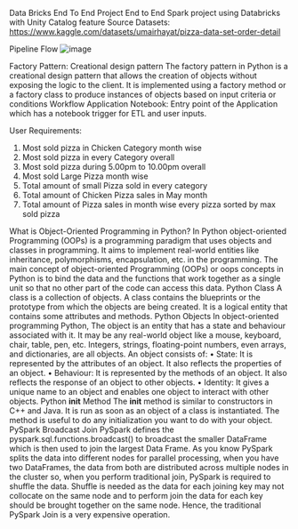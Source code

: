 Data Bricks End To End Project
End to End Spark project using Databricks with Unity Catalog feature
Source
 Datasets: https://www.kaggle.com/datasets/umairhayat/pizza-data-set-order-detail

Pipeline Flow 
![image](https://github.com/user-attachments/assets/d21a2038-46fd-4d85-a2fe-be6462d104b1)

 
Factory Pattern: 
Creational design pattern
The factory pattern in Python is a creational design pattern that allows the creation of objects without exposing the logic to the client. It is implemented using a factory method or a factory class to produce instances of objects based on input criteria or conditions
Workflow Application Notebook:
	Entry point of the Application which has a notebook trigger for ETL and user inputs. 

User Requirements: 
1.	Most sold pizza in Chicken Category month wise
2.	Most sold pizza in every Category overall
3.	Most sold pizza during 5.00pm to 10.00pm overall
4.	Most sold Large Pizza month wise
5.	Total amount of small Pizza sold in every category
6.	Total amount of Chicken Pizza sales in May month
7.	Total amount of Pizza sales in month wise every pizza sorted by max sold pizza


What is Object-Oriented Programming in Python?
In Python object-oriented Programming (OOPs) is a programming paradigm that uses objects and classes in programming. It aims to implement real-world entities like inheritance, polymorphisms, encapsulation, etc. in the programming. The main concept of object-oriented Programming (OOPs) or oops concepts in Python is to bind the data and the functions that work together as a single unit so that no other part of the code can access this data.
Python Class 
A class is a collection of objects. A class contains the blueprints or the prototype from which the objects are being created. It is a logical entity that contains some attributes and methods. 
Python Objects
In object-oriented programming Python, The object is an entity that has a state and behaviour associated with it. It may be any real-world object like a mouse, keyboard, chair, table, pen, etc. Integers, strings, floating-point numbers, even arrays, and dictionaries, are all objects.
An object consists of:
•	State: It is represented by the attributes of an object. It also reflects the properties of an object.
•	Behaviour: It is represented by the methods of an object. It also reflects the response of an object to other objects.
•	Identity: It gives a unique name to an object and enables one object to interact with other objects.
Python __init__ Method 
The __init__ method is similar to constructors in C++ and Java. It is run as soon as an object of a class is instantiated. The method is useful to do any initialization you want to do with your object.
 PySpark Broadcast Join
PySpark defines the pyspark.sql.functions.broadcast() to broadcast the smaller DataFrame which is then used to join the largest Data Frame. As you know PySpark splits the data into different nodes for parallel processing, when you have two DataFrames, the data from both are distributed across multiple nodes in the cluster so, when you perform traditional join, PySpark is required to shuffle the data. Shuffle is needed as the data for each joining key may not collocate on the same node and to perform join the data for each key should be brought together on the same node. Hence, the traditional PySpark Join is a very expensive operation.



